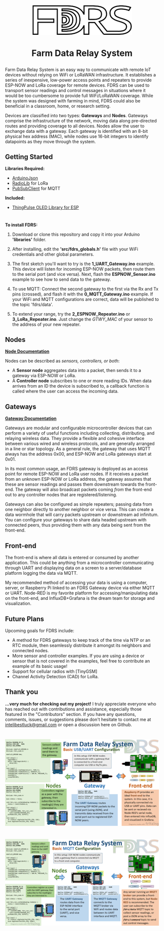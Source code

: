 <p align="center"><img src="extras/fdrs_logo.svg" width="325">

# <p align="center">Farm Data Relay System

##### <p align="center">

Farm Data Relay System is an easy way to communicate with remote IoT devices without relying on WiFi or LoRaWAN infrastructure. It establishes a series of inexpensive, low-power access points and repeaters to provide ESP-NOW and LoRa coverage for remote devices. FDRS can be used to transport sensor readings and control messages in situations where it would be too cumbersome to provide full WiFi/LoRaWAN coverage. While the system was designed with farming in mind, FDRS could also be beneficial in a classroom, home, or research setting. 

Devices are classified into two types: **Gateways** and **Nodes**. Gateways comprise the infrastructure of the network, moving data along pre-directed routes and providing coverage to all devices. Nodes allow the user to exchange data with a gateway. Each gateway is identified with an 8-bit physical hex address (MAC), while nodes use 16-bit integers to identify datapoints as they move through the system.


## Getting Started
**Libraries Required:**
- [ArduinoJson](https://arduinojson.org/)
- [RadioLib](https://github.com/jgromes/RadioLib) for LoRa
- [PubSubClient](https://github.com/knolleary/pubsubclient/) for MQTT

**Included:**
- [ThingPulse OLED Library for ESP](https://github.com/ThingPulse/esp8266-oled-ssd1306)
#
**To install FDRS:**
1. Download or clone this repository and copy it into your Arduino **'libraries'** folder.

2.  After installing, edit the **'src/fdrs_globals.h'** file with your WiFi credentials and other global parameters.

3.  The first sketch you'll want to try is the **1_UART_Gateway.ino** example. This device will listen for incoming ESP-NOW packets, then route them to the serial port (and vice versa). Next, flash the **ESPNOW_Sensor.ino** example to see how to send data to the gateway.

4.  To use MQTT: Connect the second gateway to the first via the Rx and Tx pins (crossed), and flash it with the **0_MQTT_Gateway.ino** example. If your WiFi and MQTT configurations are correct, data will be published to the topic 'fdrs/data'.

5. To extend your range, try the **2_ESPNOW_Repeater.ino** or **3_LoRa_Repeater.ino**. Just change the *GTWY_MAC* of your sensor to the address of your new repeater.


## Nodes
**[Node Documentation](/extras/Node.md)**

Nodes can be described as *sensors, controllers, or both*:
- A **Sensor node** aggregates data into a packet, then sends it to a gateway via ESP-NOW or LoRa.
- A **Controller node** subscribes to one or more reading IDs. When data arrives from an ID the device is subscribed to, a callback function is called where the user can access the incoming data. 
  
## Gateways
**[Gateway Documentation](extras/Gateway.md)**
  
Gateways are modular and configurable microcontroller devices that can perform a variety of useful functions including collecting, distributing, and relaying wireless data. They provide a flexible and cohesive interface between various wired and wireless protocols, and are generally arranged in a line or star topology. As a general rule, the gateway that uses MQTT always has the address 0x00, and ESP-NOW and LoRa gateways start at 0x01.

In its most common usage, an FDRS gateway is deployed as an access point for remote ESP-NOW and LoRa user nodes. If it receives a packet from an unknown ESP-NOW or LoRa address, the gateway assumes that these are sensor readings and passes them downstream towards the front-end. The gateway will also broadcast packets coming *from* the front-end out to any controller nodes that are registered/listening. 

Gateways can also be configured as simple repeaters; passing data from one neighbor directly to another neighbor or vice versa. This can create a data wormhole that will carry packets upstream or downstream ad infinitum. You can configure your gateways to share data headed upstream with connected peers, thus providing them with any data being sent from the front-end.
  
## Front-end
 The front-end is where all data is entered or consumed by another application. This could be anything from a microcontroller communicating through UART and displaying data on a screen to a server/database platform logging the data via MQTT.
 
My recommended method of accessing your data is using a computer, server, or Raspberry Pi linked to an FDRS Gateway device via either MQTT or UART. Node-RED is my favorite platform for accessing/manipulating data on the front-end, and InfluxDB+Grafana is the dream team for storage and visualization. 


## Future Plans
Upcoming goals for FDRS include:
- A method for FDRS gateways to keep track of the time via NTP or an RTC module, then seamlessly distribute it amongst its neighbors and connected nodes.
- More sensor and controller examples. If you are using a device or sensor that is not covered in the examples, feel free to contribute an example of its basic usage!
- Support for cellular radios with [TinyGSM]
- Channel Activity Detection (CAD) for LoRa.
  
## Thank you
**...very much for checking out my project!** I truly appreciate everyone who has reached out with contributions and assistance, especially those featured in the "Contributors" section. If you have any questions, comments, issues, or suggestions please don't hesitate to contact me at intelibestluck@gmail.com or open a discussion here on Github.


 #
![Basic - UART](extras/basic-UART.png)
#
#
![Basic - MQTT](extras/basic-MQTT.png)
#
